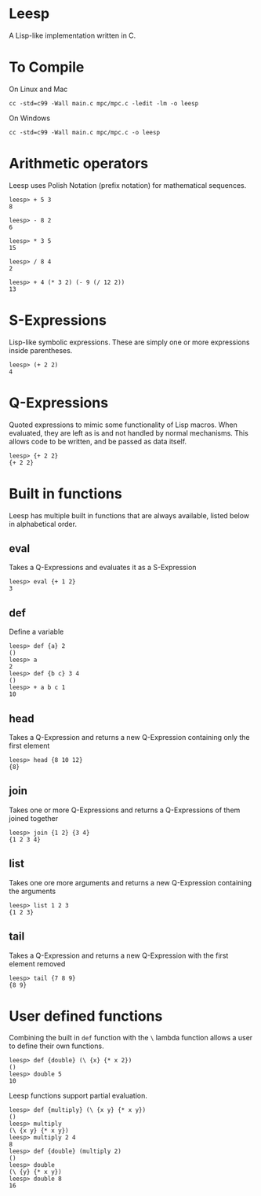 # Leesp  
A Lisp-like implementation written in C. 

# To Compile
On Linux and Mac
```
cc -std=c99 -Wall main.c mpc/mpc.c -ledit -lm -o leesp
```
On Windows
```
cc -std=c99 -Wall main.c mpc/mpc.c -o leesp
```

# Arithmetic operators
Leesp uses Polish Notation (prefix notation) for mathematical sequences. 
```
leesp> + 5 3
8

leesp> - 8 2
6

leesp> * 3 5
15

leesp> / 8 4
2

leesp> + 4 (* 3 2) (- 9 (/ 12 2))
13
```

# S-Expressions
Lisp-like symbolic expressions. These are simply one or more expressions inside parentheses.
```
leesp> (+ 2 2)
4
```

# Q-Expressions
Quoted expressions to mimic some functionality of Lisp macros. When evaluated, they are left as is and not handled by normal mechanisms. This allows code to be written, and be passed as data itself.
```
leesp> {+ 2 2}
{+ 2 2}
```

# Built in functions
Leesp has multiple built in functions that are always available, listed below in alphabetical order.

## eval
Takes a Q-Expressions and evaluates it as a S-Expression
```
leesp> eval {+ 1 2}
3
```

## def
Define a variable
```
leesp> def {a} 2
()
leesp> a
2
leesp> def {b c} 3 4
()
leesp> + a b c 1
10
```

## head
Takes a Q-Expression and returns a new Q-Expression containing only the first element
```
leesp> head {8 10 12}
{8}
```

## join
Takes one or more Q-Expressions and returns a Q-Expressions of them joined together
```
leesp> join {1 2} {3 4}
{1 2 3 4}
```

## list
Takes one ore more arguments and returns a new Q-Expression containing the arguments
```
leesp> list 1 2 3
{1 2 3}
```

## tail
Takes a Q-Expression and returns a new Q-Expression with the first element removed
```
leesp> tail {7 8 9}
{8 9}
```

# User defined functions
Combining the built in `def` function with the `\` lambda function allows a user to define their own functions.
```
leesp> def {double} (\ {x} {* x 2})
()
leesp> double 5
10
```
Leesp functions support partial evaluation.
```
leesp> def {multiply} (\ {x y} {* x y})
()
leesp> multiply
(\ {x y} {* x y})
leesp> multiply 2 4
8
leesp> def {double} (multiply 2)
()
leesp> double
(\ {y} {* x y})
leesp> double 8
16
```
